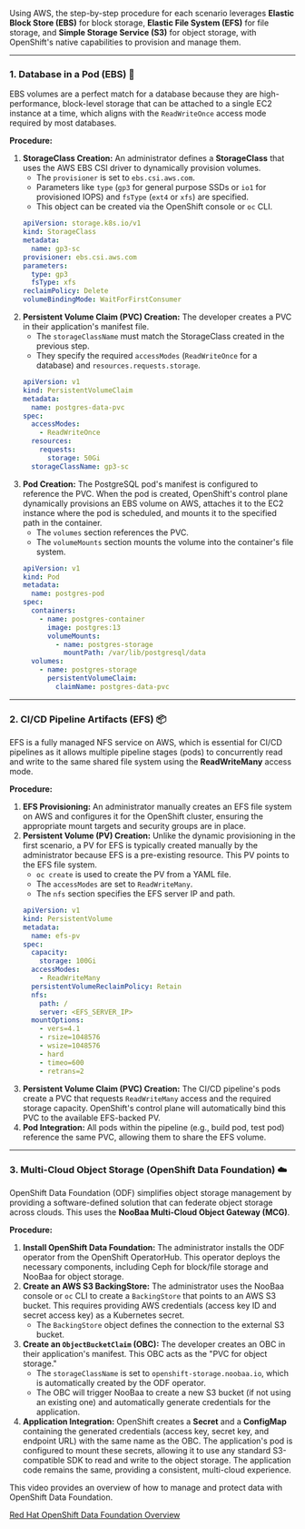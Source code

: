 Using AWS, the step-by-step procedure for each scenario leverages **Elastic Block Store (EBS)** for block storage, **Elastic File System (EFS)** for file storage, and **Simple Storage Service (S3)** for object storage, with OpenShift's native capabilities to provision and manage them.

-----

### 1\. Database in a Pod (EBS) 💾

EBS volumes are a perfect match for a database because they are high-performance, block-level storage that can be attached to a single EC2 instance at a time, which aligns with the `ReadWriteOnce` access mode required by most databases.

**Procedure:**

1.  **StorageClass Creation:** An administrator defines a **StorageClass** that uses the AWS EBS CSI driver to dynamically provision volumes.
      * The `provisioner` is set to `ebs.csi.aws.com`.
      * Parameters like `type` (`gp3` for general purpose SSDs or `io1` for provisioned IOPS) and `fsType` (`ext4` or `xfs`) are specified.
      * This object can be created via the OpenShift console or `oc` CLI.
    <!-- end list -->
    ```yaml
    apiVersion: storage.k8s.io/v1
    kind: StorageClass
    metadata:
      name: gp3-sc
    provisioner: ebs.csi.aws.com
    parameters:
      type: gp3
      fsType: xfs
    reclaimPolicy: Delete
    volumeBindingMode: WaitForFirstConsumer
    ```
2.  **Persistent Volume Claim (PVC) Creation:** The developer creates a PVC in their application's manifest file.
      * The `storageClassName` must match the StorageClass created in the previous step.
      * They specify the required `accessModes` (`ReadWriteOnce` for a database) and `resources.requests.storage`.
    <!-- end list -->
    ```yaml
    apiVersion: v1
    kind: PersistentVolumeClaim
    metadata:
      name: postgres-data-pvc
    spec:
      accessModes:
        - ReadWriteOnce
      resources:
        requests:
          storage: 50Gi
      storageClassName: gp3-sc
    ```
3.  **Pod Creation:** The PostgreSQL pod's manifest is configured to reference the PVC. When the pod is created, OpenShift's control plane dynamically provisions an EBS volume on AWS, attaches it to the EC2 instance where the pod is scheduled, and mounts it to the specified path in the container.
      * The `volumes` section references the PVC.
      * The `volumeMounts` section mounts the volume into the container's file system.
    <!-- end list -->
    ```yaml
    apiVersion: v1
    kind: Pod
    metadata:
      name: postgres-pod
    spec:
      containers:
        - name: postgres-container
          image: postgres:13
          volumeMounts:
            - name: postgres-storage
              mountPath: /var/lib/postgresql/data
      volumes:
        - name: postgres-storage
          persistentVolumeClaim:
            claimName: postgres-data-pvc
    ```

-----

### 2\. CI/CD Pipeline Artifacts (EFS) 📦

EFS is a fully managed NFS service on AWS, which is essential for CI/CD pipelines as it allows multiple pipeline stages (pods) to concurrently read and write to the same shared file system using the **ReadWriteMany** access mode.

**Procedure:**

1.  **EFS Provisioning:** An administrator manually creates an EFS file system on AWS and configures it for the OpenShift cluster, ensuring the appropriate mount targets and security groups are in place.
2.  **Persistent Volume (PV) Creation:** Unlike the dynamic provisioning in the first scenario, a PV for EFS is typically created manually by the administrator because EFS is a pre-existing resource. This PV points to the EFS file system.
      * `oc create` is used to create the PV from a YAML file.
      * The `accessModes` are set to `ReadWriteMany`.
      * The `nfs` section specifies the EFS server IP and path.
    <!-- end list -->
    ```yaml
    apiVersion: v1
    kind: PersistentVolume
    metadata:
      name: efs-pv
    spec:
      capacity:
        storage: 100Gi
      accessModes:
        - ReadWriteMany
      persistentVolumeReclaimPolicy: Retain
      nfs:
        path: /
        server: <EFS_SERVER_IP>
      mountOptions:
        - vers=4.1
        - rsize=1048576
        - wsize=1048576
        - hard
        - timeo=600
        - retrans=2
    ```
3.  **Persistent Volume Claim (PVC) Creation:** The CI/CD pipeline's pods create a PVC that requests `ReadWriteMany` access and the required storage capacity. OpenShift's control plane will automatically bind this PVC to the available EFS-backed PV.
4.  **Pod Integration:** All pods within the pipeline (e.g., build pod, test pod) reference the same PVC, allowing them to share the EFS volume.

-----

### 3\. Multi-Cloud Object Storage (OpenShift Data Foundation) ☁️

OpenShift Data Foundation (ODF) simplifies object storage management by providing a software-defined solution that can federate object storage across clouds. This uses the **NooBaa Multi-Cloud Object Gateway (MCG)**.

**Procedure:**

1.  **Install OpenShift Data Foundation:** The administrator installs the ODF operator from the OpenShift OperatorHub. This operator deploys the necessary components, including Ceph for block/file storage and NooBaa for object storage.
2.  **Create an AWS S3 BackingStore:** The administrator uses the NooBaa console or `oc` CLI to create a `BackingStore` that points to an AWS S3 bucket. This requires providing AWS credentials (access key ID and secret access key) as a Kubernetes secret.
      * The `BackingStore` object defines the connection to the external S3 bucket.
3.  **Create an `ObjectBucketClaim` (OBC):** The developer creates an OBC in their application's manifest. This OBC acts as the "PVC for object storage."
      * The `storageClassName` is set to `openshift-storage.noobaa.io`, which is automatically created by the ODF operator.
      * The OBC will trigger NooBaa to create a new S3 bucket (if not using an existing one) and automatically generate credentials for the application.
4.  **Application Integration:** OpenShift creates a **Secret** and a **ConfigMap** containing the generated credentials (access key, secret key, and endpoint URL) with the same name as the OBC. The application's pod is configured to mount these secrets, allowing it to use any standard S3-compatible SDK to read and write to the object storage. The application code remains the same, providing a consistent, multi-cloud experience.

This video provides an overview of how to manage and protect data with OpenShift Data Foundation.

[Red Hat OpenShift Data Foundation Overview](https://www.google.com/search?q=https://www.youtube.com/watch%3Fv%3DkY613l22k-U)

